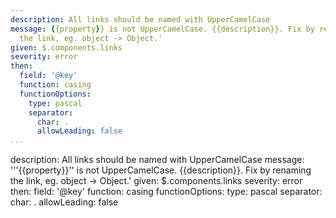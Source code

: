 ```yaml
---
description: All links should be named with UpperCamelCase
message: {{property}} is not UpperCamelCase. {{description}}. Fix by renaming
  the link, eg. object -> Object.'
given: $.components.links
severity: error
then:
  field: '@key'
  function: casing
  functionOptions:
    type: pascal
    separator:
      char: .
      allowLeading: false
...
```

description: All links should be named with UpperCamelCase
message: '''{{property}}'' is not UpperCamelCase. {{description}}. Fix by renaming
  the link, eg. object -> Object.'
given: $.components.links
severity: error
then:
  field: '@key'
  function: casing
  functionOptions:
    type: pascal
    separator:
      char: .
      allowLeading: false